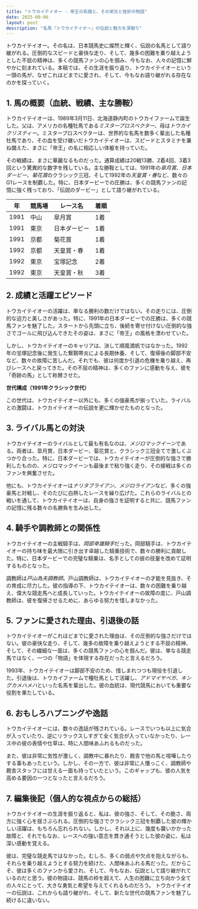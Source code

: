 ```yaml
---
title: "トウカイテイオー - 帝王の系譜と、その栄光と挫折の物語"
date: 2025-09-06
layout: post
description: "名馬『トウカイテイオー』の伝説と魅力を深堀り"
---
```


トウカイテイオー。その名は、日本競馬史に燦然と輝く、伝説の名馬として語り継がれる。圧倒的なスピードと豪快な走り、そして、幾多の困難を乗り越えようとした不屈の精神は、多くの競馬ファンの心を掴み、今もなお、人々の記憶に鮮やかに刻まれている。本稿では、その生涯を振り返り、トウカイテイオーという一頭の馬が、なぜこれほどまでに愛され、そして、今もなお語り継がれる存在なのかを探っていく。


## 1. 馬の概要（血統、戦績、主な勝鞍）

トウカイテイオーは、1989年3月11日、北海道静内町のトウカイファームで誕生した。父は、アメリカの名種牡馬である*ミスタープロスペクター*、母は*トウカイクリスティー*。ミスタープロスペクターは、世界的な名馬を数多く輩出した名種牡馬であり、その血を受け継いだトウカイテイオーは、スピードとスタミナを兼ね備えた、まさに「帝王」の名に相応しい体躯を持っていた。

その戦績は、まさに華麗なるものだった。通算成績は20戦13勝、2着4回、3着3回という驚異的な数字を残している。主な勝鞍としては、1991年の*皐月賞*、*日本ダービー*、*菊花賞*のクラシック三冠、そして1992年の*天皇賞・春*など、数々のG1レースを制覇した。特に、日本ダービーでの圧勝は、多くの競馬ファンの記憶に強く残っており、「伝説のダービー」として語り継がれている。

| 年 | 競馬場 | レース名 | 着順 |
|---|---|---|---|
| 1991 | 中山 | 皐月賞 | 1着 |
| 1991 | 東京 | 日本ダービー | 1着 |
| 1991 | 京都 | 菊花賞 | 1着 |
| 1992 | 京都 | 天皇賞・春 | 1着 |
| 1992 | 東京 | 宝塚記念 | 2着 |
| 1992 | 東京 |天皇賞・秋 | 3着 |


## 2. 成績と活躍エピソード

トウカイテイオーの活躍は、単なる勝利の数だけではない。その走りには、圧倒的な迫力と美しさがあった。特に、1991年の日本ダービーでの圧勝は、多くの競馬ファンを魅了した。スタートから先頭に立ち、後続を寄せ付けない圧倒的な強さでゴールに飛び込んできたその姿は、まさに「帝王」の風格を漂わせていた。

しかし、トウカイテイオーのキャリアは、決して順風満帆ではなかった。1992年の宝塚記念後に発生した繋靭帯炎による長期休養、そして、復帰後の脚部不安など、数々の故障に苦しんだ。それでも、彼は何度か引退の危機を乗り越え、再びレースへと戻ってきた。その不屈の精神は、多くのファンに感動を与え、彼を「奇跡の馬」として称賛させた。

**世代構成（1991年クラシック世代）**

この世代は、トウカイテイオー以外にも、多くの強豪馬が揃っていた。ライバルとの激闘は、トウカイテイオーの伝説を更に輝かせたものとなった。


## 3. ライバル馬との対決

トウカイテイオーのライバルとして最も有名なのは、*メジロマックイーン*である。両者は、皐月賞、日本ダービー、菊花賞と、クラシック三冠全てで激しくぶつかり合った。特に、日本ダービーでは、トウカイテイオーが圧倒的な強さで勝利したものの、メジロマックイーンも最後まで粘り強く走り、その接戦は多くのファンを興奮させた。

他にも、トウカイテイオーは*ナリタブライアン*、*メジロライアン*など、多くの強豪馬と対戦し、そのたびに白熱したレースを繰り広げた。これらのライバルとの戦いを通して、トウカイテイオーは、自身の強さを証明すると共に、競馬ファンの記憶に残る数々の名勝負を生み出した。


## 4. 騎手や調教師との関係性

トウカイテイオーの主戦騎手は、*岡部幸雄騎手*だった。岡部騎手は、トウカイテイオーの持ち味を最大限に引き出す卓越した騎乗技術で、数々の勝利に貢献した。特に、日本ダービーでの完璧な騎乗は、名手としての彼の技量を改めて証明するものとなった。

調教師は*戸山為夫調教師*。戸山調教師は、トウカイテイオーの才能を見抜き、その育成に尽力した。彼の指導の下、トウカイテイオーは、数々の困難を乗り越え、偉大な競走馬へと成長していった。トウカイテイオーの故障の度に、戸山調教師は、彼を復帰させるために、あらゆる努力を惜しまなかった。


## 5. ファンに愛された理由、引退後の話

トウカイテイオーがこれほどまでに愛された理由は、その圧倒的な強さだけではない。彼の豪快な走り、そして、幾多の故障を乗り越えようとする不屈の精神、そして、その繊細な一面は、多くの競馬ファンの心を掴んだ。彼は、単なる競走馬ではなく、一つの「物語」を体現する存在だったと言えるだろう。

1993年、トウカイテイオーは脚部不安のため、惜しまれつつも現役を引退した。引退後は、トウカイファームで種牡馬として活躍し、*アドマイヤベガ*、*キングカメハメハ*といった名馬を輩出した。彼の血統は、現代競馬においても重要な役割を果たしている。


## 6. おもしろハプニングや逸話

トウカイテイオーには、数々の逸話が残されている。レースでいつも以上に気合が入っていたり、逆にリラックスしすぎて全く気合が入っていなかったり、レース中の彼の表情や仕草は、時に人間味あふれるものだった。

また、彼は非常に気性が激しく、調教中に暴れたり、厩舎で他の馬と喧嘩したりする事もあったという。しかし、その一方で、彼は非常に人懐っこく、調教師や厩舎スタッフには甘える一面も持っていたという。このギャップも、彼の人気を高める要因の一つとなったと言えるだろう。


## 7. 編集後記（個人的な視点からの総括）

トウカイテイオーの生涯を振り返ると、私は、彼の強さ、そして、その脆さ、両方に強く心を揺さぶられる。圧倒的な強さでクラシック三冠を制覇した彼の輝かしい活躍は、もちろん忘れられない。しかし、それ以上に、幾度も襲いかかった故障と、それでもなお、レースへの強い意志を貫き通そうとした彼の姿に、私は深い感動を覚える。

彼は、完璧な競走馬ではなかった。むしろ、多くの弱点や欠点を抱えながらも、それらを乗り越えようとする努力を続けた、人間味あふれる馬だった。だからこそ、彼は多くのファンから愛され、そして、今もなお、伝説として語り継がれているのだと思う。彼の物語は、競馬の枠を超えて、人生の困難に立ち向かう全ての人々にとって、大きな勇気と希望を与えてくれるものだろう。  トウカイテイオーの伝説は、これからも語り継がれ、そして、新たな世代の競馬ファンを魅了し続けるに違いない。
